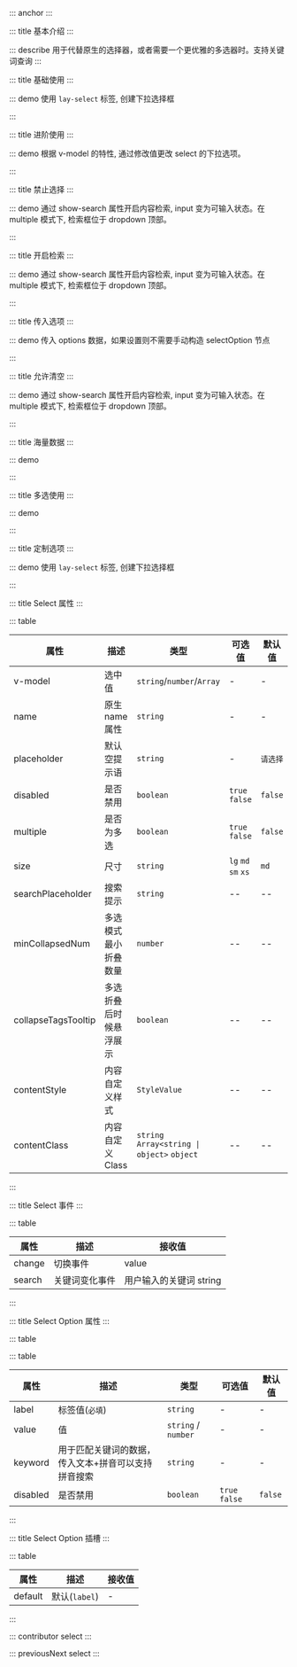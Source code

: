 ::: anchor
:::

::: title 基本介绍
:::

::: describe 用于代替原生的选择器，或者需要一个更优雅的多选器时。支持关键词查询
:::

::: title 基础使用
:::

::: demo 使用 `lay-select` 标签, 创建下拉选择框

<template>
  <lay-select v-model="value">
    <lay-select-option :value="1" label="学习"></lay-select-option>
    <lay-select-option :value="2" label="编码"></lay-select-option>
    <lay-select-option :value="3" label="运动"></lay-select-option>
  </lay-select>
</template>

<script>
import { ref } from 'vue'

export default {
  setup() {
    const value = ref(null);
    return {
      value
    }
  }
}
</script>

:::

::: title 进阶使用
:::

::: demo 根据 v-model 的特性, 通过修改值更改 select 的下拉选项。

<template>
  <lay-space>
    <lay-select v-model="value2">
      <lay-select-option :value="1" label="学习"></lay-select-option>
      <lay-select-option :value="2" label="编码"></lay-select-option>
      <lay-select-option :value="3" label="运动"></lay-select-option>
    </lay-select>
    <lay-button @click="change2"> change ：{{value2}} </lay-button>
  </lay-space>
</template>

<script>
import { ref } from 'vue'

export default {
  setup() {
    const value2 = ref(null);
    var i = 1;
    function change2(){
      value2.value=i++%3+1
    }
    return {
      value2,
      change2
    }
  }
}
</script>

:::


::: title 禁止选择
:::

::: demo 通过 show-search 属性开启内容检索, input 变为可输入状态。在 multiple 模式下, 检索框位于 dropdown 顶部。

<template>
  <lay-space>
    <lay-select v-model="value3" :disabled="true" :allow-clear="true">
    <lay-select-option value="1" label="学习"></lay-select-option>
    <lay-select-option value="2" label="编码"></lay-select-option>
    <lay-select-option value="3" label="运动"></lay-select-option>
  </lay-select>
    <lay-select v-model="value4" :disabled="true" :multiple="true" :allow-clear="true">
    <lay-select-option value="1" label="学习"></lay-select-option>
    <lay-select-option value="2" label="编码"></lay-select-option>
    <lay-select-option value="3" label="运动"></lay-select-option>
  </lay-select>
  </lay-space>
</template>

<script>
import { ref } from 'vue'

export default {
  setup() {

    const value3 = ref('1')
    const value4 = ref(['1'])
    return {
      value3,
      value4
    }
  }
}
</script>

:::

::: title 开启检索
:::

::: demo 通过 show-search 属性开启内容检索, input 变为可输入状态。在 multiple 模式下, 检索框位于 dropdown 顶部。

<template>
  <lay-space>
    <lay-select v-model="value3" :show-search="true" @search="search">
    <lay-select-option value="1" label="学习"></lay-select-option>
    <lay-select-option value="2" label="编码"></lay-select-option>
    <lay-select-option value="3" label="运动"></lay-select-option>
  </lay-select>
    <lay-select v-model="value4" :show-search="true" :multiple="true" @search="search">
    <lay-select-option value="1" label="学习"></lay-select-option>
    <lay-select-option value="2" label="编码"></lay-select-option>
    <lay-select-option value="3" label="运动"></lay-select-option>
  </lay-select>
  </lay-space>
</template>

<script>
import { ref } from 'vue'

export default {
  setup() {

    const value3 = ref('1')
    const value4 = ref(['1'])
    const search = function() {
      console.log("触发")
    }

    const search = function() {
      console.log("触发")
    }
    return {
      value3,
      value4,
      search
    }
  }
}
</script>

:::

::: title 传入选项
:::

::: demo 传入 options 数据，如果设置则不需要手动构造 selectOption 节点

<template>
  <lay-select v-model="value5" :items="items5"></lay-select>
</template>

<script>
import { ref } from 'vue'

export default {
  setup() {
    const value5 = ref('1');
    const items5=ref([
      {label:'选项1', value:1},
      {label:'选项2', value:2},
      {label:'选项3', value:3, disabled:true},
    ])
    return {
      items5,
      value5,
    }
  }
}
</script>
:::


::: title 允许清空
:::

::: demo 通过 show-search 属性开启内容检索, input 变为可输入状态。在 multiple 模式下, 检索框位于 dropdown 顶部。

<template>
  <lay-space>
    <lay-select v-model="value3" :allow-clear="true">
    <lay-select-option value="1" label="学习"></lay-select-option>
    <lay-select-option value="2" label="编码"></lay-select-option>
    <lay-select-option value="3" label="运动"></lay-select-option>
  </lay-select>
    <lay-select v-model="value4" :allow-clear="true" :multiple="true">
    <lay-select-option value="1" label="学习"></lay-select-option>
    <lay-select-option value="2" label="编码"></lay-select-option>
    <lay-select-option value="3" label="运动"></lay-select-option>
  </lay-select>
  </lay-space>
</template>

<script>
import { ref } from 'vue'

export default {
  setup() {

    const value3 = ref('1')
    const value4 = ref(['1'])
    return {
      value3,
      value4
    }
  }
}
</script>

:::

::: title 海量数据 
:::

::: demo
<template>
  <lay-select v-model="selected2" :multiple="true">
    <lay-select-option v-for="index of count2" :value="index" :label="index"></lay-select-option>
  </lay-select>
</template>

<script>
import { ref } from 'vue'

export default {
  setup() {

    const count2 = ref(0)
    const selected2 = ref([1])

    setTimeout(() => {
      count2.value = 100;
    }, 2000);

    return {
      count2,
      selected2
    }
  }
}
</script>
:::

::: title 多选使用
:::

::: demo
<template>
  <lay-button @click="mvalue=['1','5','7']">点击切换(当前值:{{mvalue.join()}})</lay-button>
  <br/>
  <br/>
  <lay-select v-model="mvalue" @change="change" multiple>
    <lay-select-option value="1" label="学习"></lay-select-option>
    <lay-select-option value="2" label="编码" disabled></lay-select-option>
    <lay-select-option value="3" label="运动"></lay-select-option>
    <lay-select-option value="4" label="唱歌"></lay-select-option>
    <lay-select-option value="5" label="跳舞"></lay-select-option>
    <lay-select-option value="6" label="打篮球"></lay-select-option>
    <lay-select-option value="7" label="rap"></lay-select-option>
  </lay-select>
</template>

<script>
import { ref,watch } from 'vue'

export default {
  setup() {
    const mvalue = ref(['1','2']);
    const change = function(val){
      console.log(val, mvalue.value)
    }
    return {
      mvalue,
      change
    }
  }
}
</script>
:::

::: title 定制选项
:::

::: demo 使用 `lay-select` 标签, 创建下拉选择框

<template>
  <lay-select v-model="value">
    <lay-select-option :value="1" label="学习"></lay-select-option>
    <lay-select-option :value="2" label="编码"></lay-select-option>
    <lay-select-option :value="3" label="运动">运动</lay-select-option>
  </lay-select>
</template>

<script>
import { ref } from 'vue'

export default {
  setup() {
    const value = ref(null);
    return {
      value
    }
  }
}
</script>

:::


::: title Select 属性
:::

::: table

| 属性          |         描述          |             类型          |     可选值      |   默认值 |
| ------------ | --------------------- | ------------------------- | -------------- | -------- |
| v-model      | 选中值                | `string`/`number`/`Array`  |        -       |    -    |
| name         | 原生 name 属性        | `string`                   |        -       |    -    |
| placeholder  | 默认空提示语          | `string`                   |        -       | `请选择` |
| disabled     | 是否禁用              | `boolean`                  | `true` `false` | `false` |
| multiple     | 是否为多选            | `boolean`                  | `true` `false` | `false` |
| size         | 尺寸                  | `string`                  | `lg` `md` `sm` `xs`| `md` |
| searchPlaceholder | 搜索提示          | `string`                  | -- | -- |
| minCollapsedNum        | 多选模式最小折叠数量                  | `number`                  | -- | -- |
| collapseTagsTooltip    | 多选折叠后时候悬浮展示                  | `boolean`                  | -- | -- |
| contentStyle        | 内容自定义样式     | `StyleValue` | -- | -- |
| contentClass        | 内容自定义Class    | `string` `Array<string \| object>` `object` | -- | -- |

:::

::: title Select 事件
:::

::: table

| 属性    | 描述       |     接收值      |
| ------ | ---------- | --------------- |
| change | 切换事件    | value           |
| search | 关键词变化事件    | 用户输入的关键词 string           |

:::

::: title Select Option 属性
:::

::: table


::: table

| 属性          |         描述          |             类型          |     可选值      |   默认值 |
| ------------ | --------------------- | ------------------------- | -------------- | -------- |
| label        | 标签值(`必填`)         | `string`                  |        -       |    -    |
| value        | 值                    | `string` / `number`       |        -       |    -    |
| keyword      | 用于匹配关键词的数据，传入文本+拼音可以支持拼音搜索   | `string`        |        -       |    -    |
| disabled     | 是否禁用              | `boolean`                  | `true` `false` | `false` |

:::

::: title Select Option 插槽
:::

::: table

| 属性    |         描述       |     接收值      |
| ------- | ----------------- | --------------- |
| default | 默认(`label`)      |        -       |

:::

::: contributor select
:::

::: previousNext select
:::